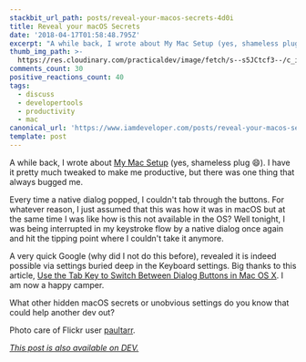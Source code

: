 ```yaml
---
stackbit_url_path: posts/reveal-your-macos-secrets-4d0i
title: Reveal your macOS Secrets
date: '2018-04-17T01:58:48.795Z'
excerpt: "A while back, I wrote about My Mac Setup (yes, shameless plug \U0001F604). I have it pretty much tweaked to ma..."
thumb_img_path: >-
  https://res.cloudinary.com/practicaldev/image/fetch/s--s5JCtcf3--/c_imagga_scale,f_auto,fl_progressive,h_420,q_auto,w_1000/https://thepracticaldev.s3.amazonaws.com/i/bcz0ib9rl1ddretjo9xl.jpg
comments_count: 30
positive_reactions_count: 40
tags:
  - discuss
  - developertools
  - productivity
  - mac
canonical_url: 'https://www.iamdeveloper.com/posts/reveal-your-macos-secrets-4d0i/'
template: post
---
```



A while back, I wrote about [My Mac Setup](https://mac.iamdeveloper.com) (yes, shameless plug 😄). I have it pretty much tweaked to make me productive, but there was one thing that always bugged me.

Every time a native dialog popped, I couldn't tab through the buttons. For whatever reason, I just assumed that this was how it was in macOS but at the same time I was like how is this not available in the OS? Well tonight, I was being interrupted in my keystroke flow by a native dialog once again and hit the tipping point where I couldn't take it anymore.

A very quick Google (why did I not do this before), revealed it is indeed possible via settings buried deep in the Keyboard settings. Big thanks to this article, [Use the Tab Key to Switch Between Dialog Buttons in Mac OS X](http://osxdaily.com/2010/02/26/use-the-tab-key-to-switch-between-dialog-buttons-in-mac-os-x). I am now a happy camper.

What other hidden macOS secrets or unobvious settings do you know that could help another dev out?

Photo care of Flickr user [paultarr](https://www.flickr.com/photos/92442726@N02/8402765138/in/photolist-dNwnk1-641NHp-dN1SXG-7LEZYr-5KUUA-3ngBht-dcKg1C-bzrxia-a5iTaN-7crwgb-4TyiFu-4MjV7t-6WhpgR-9dg9cs-9hDBt5-5aSRmz-iUTtod-2Fruqc-su653-4tidA7-5Z5j7o-9dyevR-8Bm7iV-jojh6-4oaDnu-7FSUUK-6Qw2JB-jmSyA-cdqTXL-FGhpu-6CyVD5-7R4V7K-9GaUZK-6AzevT-5Jvhc4-81Sjv5-9cBUkA-7JNFNx-yChoD-4aQedB-8tsh3J-oUXdD1-b8JDKT-MF4mw-EPGVfP-Dy95RZ-7f4A8v-auDMJc-fpMrkj-aWxnUe).

*[This post is also available on DEV.](https://dev.to/nickytonline/reveal-your-macos-secrets-4d0i)*


<script>
const parent = document.getElementsByTagName('head')[0];
const script = document.createElement('script');
script.type = 'text/javascript';
script.src = 'https://cdnjs.cloudflare.com/ajax/libs/iframe-resizer/4.1.1/iframeResizer.min.js';
script.charset = 'utf-8';
script.onload = function() {
    window.iFrameResize({}, '.liquidTag');
};
parent.appendChild(script);
</script>    
